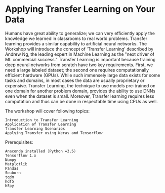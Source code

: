 # Applying Transfer Learning on Your Data 
Humans have great ability to generalize; we can very efficiently apply the knowledge we learned in classrooms to real world problems. Transfer learning provides a similar capability to artificial neural networks. The Workshop will introduce the concept of 'Transfer Learning' described by Andrew Ng, the leading expert in Machine Learning as the "next driver of ML commercial success." Transfer Learning is important because training deep neural networks from scratch have two key requirements. First, we need a large labeled dataset; the second one requires computationally efficient hardware (GPUs). While such immensely large data exists for some tasks and domains, in most cases the data are usually proprietary or expensive. Transfer Learning, the technique to use models pre-trained on one domain for another problem domain, provides the ability to use DNNs even when the dataset is small. Moreover, Transfer learning requires less computation and thus can be done in respectable time using CPUs as well.

The workshop will cover following topics:

    Introduction to Transfer Learning
    Application of Transfer Learning
    Transfer Learning Scenarios
    Applying Transfer using Keras and Tensorflow


Prerequisites:

    Anaconda installed (Python =3.5)
    Tensorflow 1.x
    Numpy
    Matplotlib
    Pandas
    Seaborn
    tqdm
    hdf5
    h5py
